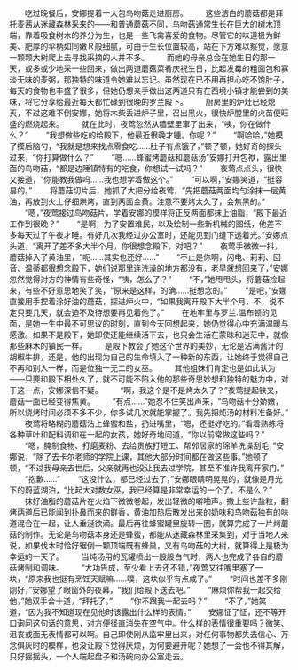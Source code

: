 　　吃过晚餐后，安娜提着一大包鸟吻菇走进厨房。
　　这些洁白的蘑菇都是拜托麦茜从迷藏森林采来的——和普通蘑菇不同，鸟吻菇通常生长在巨大的树木顶端，靠着吸食树木的养分为生，也是一些飞禽喜爱的食物。尽管它的味道极为鲜美、肥厚的伞柄如同嫩Ｒ般细腻，可由于生长位置较高，站在下方难以察觉，愿意一颗颗大树爬上去寻找采摘的人并不多。
　　而她的母亲总会在她生日的那一天，或多或少地采一些回来，做出两道蘑菇菜肴庆祝生日，比起发霉的粗面包和寡淡无味的麦粥，那独特的味道令她难以忘记。虽然现在已不用再担心吃不饱肚子，每天的食物也丰盛了很多，但她仍想亲手做出这两道只有在西境小镇才能尝到的美味，将它分享给最近每天都忙碌到很晚的罗兰殿下。
　　厨房里的炉灶已经熄灭，不过这难不倒安娜，她将木柴丢进炉子里，召出黑火，很快炉膛里的火苗便旺盛的燃烧起来。
　　就在此时，夜莺忽然从墙壁里窜了出来，“咦，你在做什么？”
　　“我想做些吃的给殿下，他最近很晚才睡。你呢？”
　　“啊哈哈，”她摸了摸后脑勺，“我就是想来找点零食吃……肚子有点饿了，”顿了顿，她好奇的探头过来，“你打算做什么？”
　　“嗯……蜂蜜烤蘑菇和蘑菇汤”安娜打开包袱，露出里面的鸟吻菇，“都是边陲镇特有的吃食，你想试一试吗？”
　　夜莺点点头，很快又接道，“你能教我做吗……我也想学着做这个。”
　　“可以啊，”安娜笑道，“挺容易的。”
　　将蘑菇切片后，她抓了大把分给夜莺，“先把蘑菇两面均匀涂抹一层黄油，再放到火上仔细烘烤，直到两面金黄。注意不要烤太久了，会焦黑的。”
　　“嗯，”夜莺接过鸟吻菇片，学着安娜的模样将正反两面都抹上油脂，“殿下最近工作到很晚？”
　　“是啊，为了安置难民，以及绘制一些新机械的图纸，他差不多每天过了午夜才睡。有好几次我经过办公室时，还能见到门缝下透着光。”安娜点头道，“离开了差不多大半个月，你很想念殿下，对吧？”
　　夜莺手微微一抖，蘑菇掉入了黄油里，“呃……其实也还好……”
　　“不止是你啊，闪电、莉莉、回音、温蒂都很想念殿下，她们说那里连洗澡的地方都没有，老早就想回来了，”安娜忽然觉得对方的神情有些奇怪，“咦，怎么了？”
　　“不，”她甩甩头，将蘑菇捡起来，有些不好意思地笑了笑，“原来是这样，的确……挺想念的。”
　　“是吧，”安娜直接用手捏着涂好油的蘑菇，探进炉火中，“如果我离开殿下大半个月，不，说不定只要几天，就会迫不及待想要再见着他了。”
　　在地牢里与罗兰.温布顿的见面，是她一生中最不可思议的时刻，直到今天回想起来，她仍觉得心中充满温暖与感激。如果不是殿下，她即使还能继续活下去，也只会生活在蒙昧和迷茫中，就像那些麻木的镇民一样。
　　是殿下教会了她这个世界的美妙，无论是沾满酱汁的胡椒牛排，还是，他的出现为自己的生命填入了一种新的东西，让她终于觉得自己不再和别人一样，而是位独一无二的女巫。
　　其他姐妹们肯定也是如此认为——只要和殿下相处久了，就不可能不陷入他的那些奇思妙想和独特的魅力中，对于这一点，安娜深信不疑。
　　“啊，我这个是不是烤太久了？”夜莺提起铁叉，蘑菇一面已经变得焦黄。
　　“有点……”她忍不住笑出声来，“鸟吻菇十分娇嫩，所以烧烤时间必须不多不少，你多试几次就能掌握了。我先把炖汤的材料准备好。”
　　夜莺将略糊的蘑菇沾上蜂蜜和盐，扔进嘴里，“嗯，还挺好吃的。”看着熟练将各种草叶和配料调和在一起的女孩，她好奇地问道，“你以前常做这些吗？”
　　“嗯，腌制食物、打磨麦粉、去给贵族打短工、帮邻居家的绵羊洗澡刮毛，”安娜说，“除了去卡尔老师的学院上课，其他大部分时间都在做这些事。”她顿了顿，“不过我母亲去世后，父亲就再也没让我去过学院，甚至不准许我离开家门。”
　　“抱歉……”
　　“这没什么，都已经过去了，”安娜眼睛明晃晃的，就像是月光下的蔚蓝湖泊，“比起大对数女巫，我已经算是非常幸运的一个了，不是么？”
　　抹好油脂的蘑菇片在火焰下微微卷起，发出轻微的噼啪声。撒上些许盐粒，翻烤两道后已能闻到扑鼻而来的鲜香，黄油加热后散发出来的奶味和鸟吻菇独有的味道混合在一起，让人垂涎欲滴。最后再往蜂蜜罐里旋转一圈，就算完成了一片烤蘑菇的制作。无论是鸟吻菇本身还是蜂蜜，都能从迷藏森林里采集到，对于当地人来说，如果伐木时恰好锯倒一颗顶端既有蜂巢，又有鸟吻菇的大树，就算得上是极为幸运的一天了。
　　当炖汤用的瓦罐喷出一股股白气时，两人也完成了各自的蘑菇烤制和调味。
　　“大功告成，至少看上去还不错，”夜莺又往嘴里塞了一块，“原来我也挺有烹饪天赋嘛……噗，这块似乎有点咸了。”
　　“时间也差不多刚刚好，”安娜望了眼窗外的夜幕，“我们给殿下送去吧。”
　　“麻烦你帮我一起交给他，”她双手合十道，“拜托了。”
　　“你不跟我一起去吗？”
　　“不了，”她笑道，“因为我不知道现在见他时该露出什么样的表情。”
　　安娜怔了怔，还不等开口询问这句话的意思，对方便径直消失在空气中。什么样的表情很重要吗？微笑、沮丧或面无表情都可以啊。自己即使刚从监牢里出来，对任何事物都失去信心、万念俱灰时的模样，也没让殿下觉得厌烦，为何要避开呢？她想了一会也不得其解，只好摇摇头，一个人端起盘子和汤碗向办公室走去。